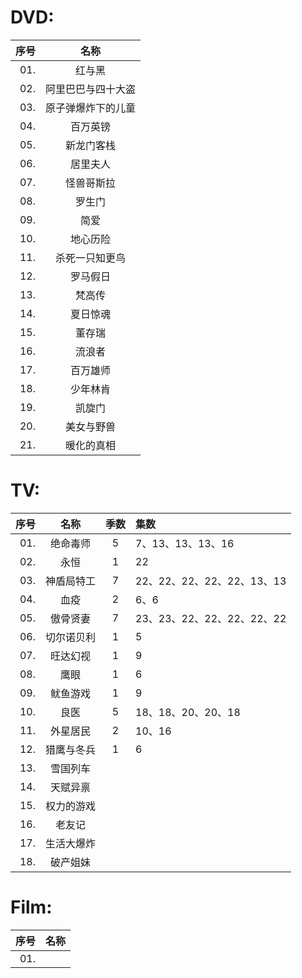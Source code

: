 # DVD:
|序号|名称|
|-:|:-:|
|01.|红与黑|
|02.|阿里巴巴与四十大盗|
|03.|原子弹爆炸下的儿童|
|04.|百万英镑|
|05.|新龙门客栈|
|06.|居里夫人|
|07.|怪兽哥斯拉|
|08.|罗生门|
|09.|简爱|
|10.|地心历险|
|11.|杀死一只知更鸟|
|12.|罗马假日|
|13.|梵高传|
|14.|夏日惊魂|
|15.|董存瑞|
|16.|流浪者|
|17.|百万雄师|
|18.|少年林肯|
|19.|凯旋门|
|20.|美女与野兽|
|21.|暖化的真相|

# TV:
|序号|名称|季数|集数|
|-:|:-:|:-:|:-|
|01.|绝命毒师|5|7、13、13、13、16|
|02.|永恒|1|22|
|03.|神盾局特工|7|22、22、22、22、22、13、13|
|04.|血疫|2|6、6|
|05.|傲骨贤妻|7|23、23、22、22、22、22、22|
|06.|切尔诺贝利|1|5|
|07.|旺达幻视|1|9|
|08.|鹰眼|1|6|
|09.|鱿鱼游戏|1|9|
|10.|良医|5|18、18、20、20、18|
|11.|外星居民|2|10、16|
|12.|猎鹰与冬兵|1|6|
|13.|雪国列车|||
|14.|天赋异禀|||
|15.|权力的游戏|||
|16.|老友记|||
|17.|生活大爆炸|||
|18.|破产姐妹|||

# Film:
|序号|名称|
|-:|:-:|
|01.||